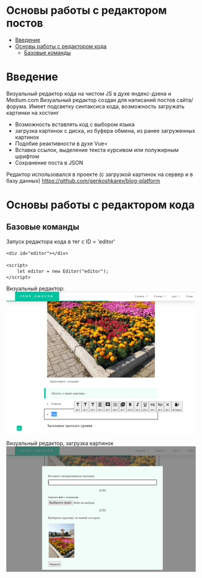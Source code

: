 
# Основы работы с редактором постов

- [Введение](#Введение)
- [Основы работы с редактором кода](#Основы-работы-с-редактором-кода)
  * [Базовые команды](#Базовые-команды)

# Введение

Визуальный редактор кода на чистом JS в духе яндекс-дзена и Medium.com
Визуальный редактор создан для написаний постов сайта/форума. Имеет подсветку синтаксиса кода, возможность загружать картинки на хостинг

- Возможность вставлять код с выбором языка
- загрузка картинок с диска, из буфера обмена, из ранее загруженных картинок
- Подобие реактивности в духе Vue<
- Вставка ссылок, выделение текста курсивом или полужирным шрифтом
- Сохранение поста в JSON

Редактор использовался в проекте (с загрузкой картинок на сервер и в базу данных) https://github.com/genkoshkarev/blog-platform


# Основы работы с редактором кода

## Базовые команды

Запуск редактора кода в тег с ID = 'editor'
```
<div id="editor"></div>

<script>
    let editor = new Editor("editor");
</script>
```


Визуальный редактор:
![Alt-текст](https://github.com/genkoshkarev/blog-platform/blob/main/Screen_2.PNG?raw=true "Визуальный редактор")

Визуальный редактор, загрузка картинок
![Alt-текст](https://github.com/genkoshkarev/blog-platform/blob/main/Screen_3.PNG?raw=true "Визуальный редактор, загрузка картинок")
